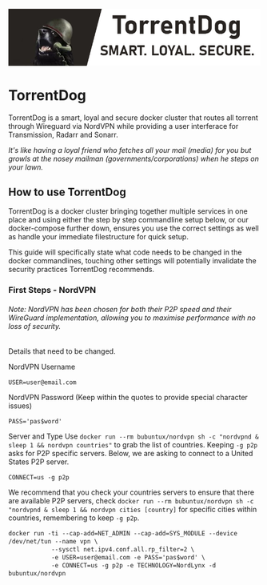 <p align="center">
    <img src="https://github.com/Boilrig/TorrentDog/blob/master/torrentdog_logo.png"/></a>
</p>

# TorrentDog

TorrentDog is a smart, loyal and secure docker cluster that routes all torrent through Wireguard via NordVPN while providing a user interferace for Transmission, Radarr and Sonarr.

*It's like having a loyal friend who fetches all your mail (media) for you but growls at the nosey mailman (governments/corporations) when he steps on your lawn.*


## How to use TorrentDog

TorrentDog is a docker cluster bringing together multiple services in one place and using either the step by step commandline setup below, or our docker-compose further down, ensures you use the correct settings as well as handle your immediate filestructure for quick setup.

This guide will specifically state what code needs to be changed in the docker commandlines, touching other settings will potentially invalidate the security practices TorrentDog recommends.

### First Steps - NordVPN

###### Note: NordVPN has been chosen for both their P2P speed and their WireGuard implementation, allowing you to maximise performance with no loss of security.


Details that need to be changed.

NordVPN Username
```
USER=user@email.com
```

NordVPN Password (Keep within the quotes to provide special character issues)
```
PASS='pas$word'
```

Server and Type
Use ```docker run --rm bubuntux/nordvpn sh -c "nordvpnd & sleep 1 && nordvpn countries"``` to grab the list of countries. Keeping ```-g p2p``` asks for P2P specific servers. Below, we are asking to connect to a United States P2P server.
```
CONNECT=us -g p2p
```
We recommend that you check your countries servers to ensure that there are available P2P servers,  check ```docker run --rm bubuntux/nordvpn sh -c "nordvpnd & sleep 1 && nordvpn cities [country]``` for specific cities within countries, remembering to keep ```-g p2p```.
```
docker run -ti --cap-add=NET_ADMIN --cap-add=SYS_MODULE --device /dev/net/tun --name vpn \
            --sysctl net.ipv4.conf.all.rp_filter=2 \
            -e USER=user@email.com -e PASS='pas$word' \
            -e CONNECT=us -g p2p -e TECHNOLOGY=NordLynx -d bubuntux/nordvpn
```
